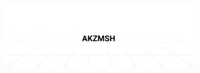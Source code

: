 <a  href="(https://anvarov.vercel.app)" target="_blank" rel="noopener noreferrer"><img alt="Social banner for Anvarov" src="./assets/header.svg"/></a>

